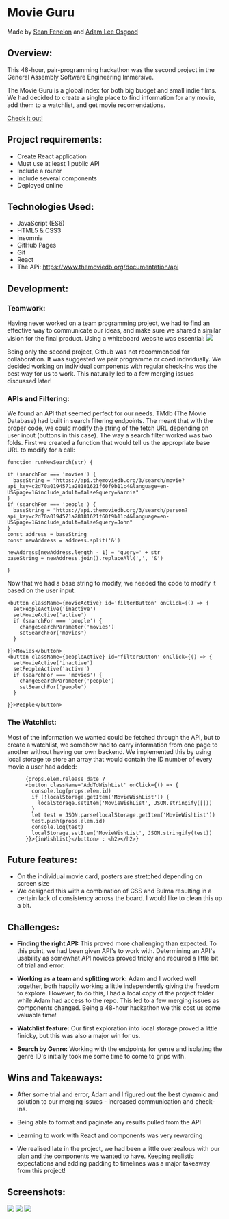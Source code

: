 # Movie Guru
Made by [Sean Fenelon](https://github.com/seanfenelon) and [Adam Lee Osgood](https://github.com/adwam12)

## Overview:
This 48-hour, pair-programming hackathon was the second project in the General Assembly Software Engineering Immersive.

The Movie Guru is a global index for both big budget and small indie films. We had decided to create a single place to find information for any movie, add them to a watchlist, and get movie recomendations.

[Check it out!](https://adwam12.github.io/project-2/)


## Project requirements:
* Create React application
* Must use at least 1 public API
* Include a router
* Include several components
* Deployed online

## Technologies Used:
* JavaScript (ES6)
* HTML5 & CSS3
* Insomnia
* GitHub Pages
* Git
* React
* The APi: https://www.themoviedb.org/documentation/api

## Development:
### Teamwork:
Having never worked on a team programming project, we had to find an effective way to communicate our ideas, and make sure we shared a similar vision for the final product. Using a whiteboard website was essential:
![](images/Whiteboard.png)

Being only the second project, Github was not recommended for collaboration. It was suggested we pair programme or coed individually. We decided working on individual components with regular check-ins was the best way for us to work. This naturally led to a few merging issues discussed later!

### APIs and Filtering:
 We found an API that seemed perfect for our needs. TMdb (The Movie Database) had built in search filtering endpoints. The meant that with the proper code, we could modify the string of the fetch URL depending on user input (buttons in this case).
 The way a search filter worked was two folds.
	 First we created a function that would tell us the appropriate base URL to modify for a call:
		
	
	function runNewSearch(str) {
	
	if (searchFor === 'movies') {
	  baseString = "https://api.themoviedb.org/3/search/movie?api_key=c2d70a0194571a28181621f60f9b11c4&language=en-US&page=1&include_adult=false&query=Narnia"
	}
	if (searchFor === 'people') {
	  baseString = "https://api.themoviedb.org/3/search/person?api_key=c2d70a0194571a28181621f60f9b11c4&language=en-US&page=1&include_adult=false&query=John"
	}
	const address = baseString
	const newAddress = address.split('&')
	
	newAddress[newAddress.length - 1] = 'query=' + str
	baseString = newAddress.join().replaceAll(',', '&')
	
	}

Now that we had a base string to modify, we needed the code to modify it based on the user input:

    <button className={movieActive} id='filterButton' onClick={() => {
      setPeopleActive('inactive')
      setMovieActive('active')
      if (searchFor === 'people') {
        changeSearchParameter('movies')
        setSearchFor('movies')
      }

    }}>Movies</button>
    <button className={peopleActive} id='filterButton' onClick={() => {
      setMovieActive('inactive')
      setPeopleActive('active')
      if (searchFor === 'movies') {
        changeSearchParameter('people')
        setSearchFor('people')
      }

    }}>People</button>

### The Watchlist:
Most of the information we wanted could be fetched through the API, but to create a watchlist, we somehow had to carry information from one page to another without having our own backend. We implemented this by using local storage to store an array that would contain the ID number of every movie a user had added:

          {props.elem.release_date ?           
          <button className='AddToWishList' onClick={() => {
            console.log(props.elem.id)
            if (!localStorage.getItem('MovieWishList')) {
              localStorage.setItem('MovieWishList', JSON.stringify([]))
            }
            let test = JSON.parse(localStorage.getItem('MovieWishList'))
            test.push(props.elem.id)
            console.log(test)
            localStorage.setItem('MovieWishList', JSON.stringify(test))
          }}>{inWishlist}</button> : <h2></h2>}



## Future features:
* On the individual movie card, posters are stretched depending on screen size
* We designed this with a combination of CSS and Bulma resulting in a certain lack of consistency across the board. I would like to clean this up a bit.

## Challenges:
* **Finding the right API:** This proved more challenging than expected. To this point, we had been given API's to work with. Determining an API's usability as somewhat API novices proved tricky and required a little bit of trial and error.

* **Working as a team and splitting work:** Adam and I worked well together, both happily working a little independently giving the freedom to explore. However, to do this, I had a local copy of the project folder while Adam had access to the repo. This led to a few merging issues as components changed. Being a 48-hour hackathon we this cost us some valuable time!

* **Watchlist feature:** Our first exploration into local storage proved a little finicky, but this was also a major win for us.

* **Search by Genre:** Working with the endpoints for genre and isolating the genre ID's initially took me some time to come to grips with.

## Wins and Takeaways:
* After some trial and error, Adam and I figured out the best dynamic and solution to our merging issues - increased communication and check-ins.

* Being able to format and paginate any results pulled from the API

* Learning to work with React and components was very rewarding

* We realised late in the project, we had been a little overzealous with our plan and the components we wanted to have. Keeping realistic expectations and adding padding to timelines was a major takeaway from this project!

## Screenshots:
![](images/home.png)
![](images/grossing.png)
![](images/movie.png)

